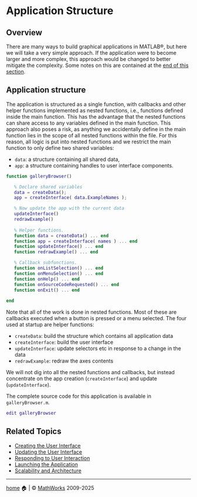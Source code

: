 # Application Structure

## Overview

There are many ways to build graphical applications in MATLAB&reg;, but here we will take a very simple approach. If the application were to become larger and more complex, this approach would be changed to better mitigate the complexity. Some notes on this are contained at the [end of this section](Scalability.md).

## Application structure

The application is structured as a single function, with callbacks and other helper functions implemented as nested functions, i.e., functions defined inside the main function. This has the advantage that the nested functions can share access to any variables defined in the main function. This approach also poses a risk, as anything we accidentally define in the main function lies in the scope of all nested functions within the file. For this reason, all logic is put into nested functions and we restrict the main function to only define two shared variables:

- `data`: a structure containing all shared data, 
- `app`: a structure containing handles to user interface components.

```matlab
function galleryBrowser()

   % Declare shared variables
   data = createData();
   app = createInterface( data.ExampleNames );

   % Now update the app with the current data
   updateInterface()
   redrawExample()
   
   % Helper functions.
   function data = createData() ... end
   function app = createInterface( names ) ... end
   function updateInterface() ... end
   function redrawExample() ... end

   % Callback subfunctions.
   function onListSelection() ... end
   function onMenuSelection() ... end   
   function onHelp() ... end
   function onSourceCodeRequested() ... end
   function onExit() ... end
   
end 
```

Note that all of the work is done in nested functions. Most of these are callbacks executed when a button is pressed or a menu selected. The four used at startup are helper functions:

* `createData`: build the structure which contains all application data
* `createInterface`: build the user interface
* `updateInterface`: update selectors etc in response to a change in the data
* `redrawExample`: redraw the axes contents

We will not dig into all the nested functions and callbacks, but instead concentrate on the app creation (`createInterface`) and update (`updateInterface`).

The complete source code for this application is available in `galleryBrowser.m`.

```matlab
edit galleryBrowser 
```

## Related Topics

* [Creating the User Interface](CreateInterface.md) 
* [Updating the User Interface](UpdateInterface.md)
* [Responding to User Interaction](OnListSelection.md)
* [Launching the Application](RunningIt.md)
* [Scalability and Architecture](Scalability.md)

___

[home](index.md) :house: | :copyright: [MathWorks](https://www.mathworks.com/services/consulting.html) 2009-2025